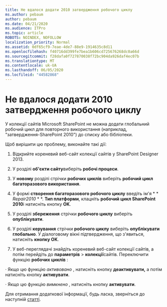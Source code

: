 ```yaml
---
title: Не вдалося додати 2010 затвердження робочого циклу
ms.author: pebaum
author: pebaum
ms.date: 04/21/2020
ms.audience: ITPro
ms.topic: article
ROBOTS: NOINDEX, NOFOLLOW
localization_priority: Normal
ms.assetid: 0df65cf9-7eae-4de7-88e9-1914635c8d11
ms.openlocfilehash: f40716dd399fe7bea1b606cd725676268dc0a66d
ms.sourcegitcommit: f28dafa0f727870038f72bc904da926daf4ec07b
ms.translationtype: MT
ms.contentlocale: uk-UA
ms.lasthandoff: 06/05/2020
ms.locfileid: "44582868"
---
```

# <a name="unable-to-add-2010-approval-workflow"></a>Не вдалося додати 2010 затвердження робочого циклу

У колекції сайтів Microsoft SharePoint не можна додати глобальний робочий цикл для повторного використання (наприклад, "затвердження-SharePoint 2010") до списку або бібліотеки.
  
Щоб вирішити цю проблему, виконайте такі дії: 
  
1. Відкрийте кореневий веб-сайт колекції сайтів у SharePoint Designer 2013.
  
2. У розділі **об'єкти сайту**виберіть **робочі процеси**. 
  
3. У **новому** розділі стрічки **робочих циклів** виберіть **робочий цикл багаторазового використання**. 
  
4. У формі **створення багаторазового робочого циклу** введіть ім'я * * *Repair2010* * *. **Тип платформи**, клацніть **робочий цикл SharePoint 2010**і натисніть кнопку **OK**. 
  
1. У розділі **збереження** стрічки **робочого циклу** виберіть **опублікувати**. 
  
2. У розділі **керування** стрічки **робочого циклу** виберіть **опублікувати глобально**. У діалоговому вікні підтвердження, що з'явиться, натисніть **кнопку OK**. 
  
3. У веб-переглядачі знайдіть кореневий веб-сайт колекції сайтів, а потім перейдіть до **параметрів** \> **колекції**сайтів. Переключити функцію **робочих циклів** : 
  
· Якщо цю функцію *активовано* , натисніть кнопку **деактивувати,** а потім натисніть кнопку **активувати**. 
  
· Якщо цю функцію *вимкнено* , натисніть кнопку **активувати**. 
  
Для отримання додаткової інформації, будь ласка, зверніться до наступній [статті](https://go.microsoft.com/fwlink/?linkid=2047770&amp;clcid=0x409).
  


